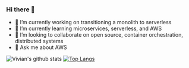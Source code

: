 ### Hi there 👋

- 🔭 I’m currently working on transitioning a monolith to serverless
- 🌱 I’m currently learning microservices, serverless, and AWS
- 👯 I’m looking to collaborate on open source, container orchestration, distributed systems
- 💬 Ask me about AWS

![Vivian's github stats](https://github-readme-stats.vercel.app/api?username=vcermeno&count_private=true&hide=stars&show_icons=true&theme=dracula)
[![Top Langs](https://github-readme-stats.vercel.app/api/top-langs/?username=vcermeno&layout=compact&hide=ruby&theme=dracula)](https://github.com/vcermeno/github-readme-stats)
<!--
**vcermeno/vcermeno** is a ✨ _special_ ✨ repository because its `README.md` (this file) appears on your GitHub profile.

Here are some ideas to get you started:

- 🤔 I’m looking for help with ...
- 📫 How to reach me: ...
- 😄 Pronouns: ...
- ⚡ Fun fact: ...
-->
